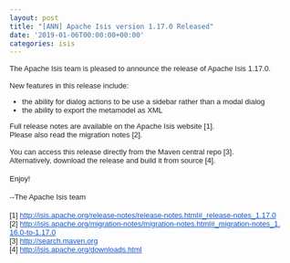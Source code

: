 ```yaml
---
layout: post
title: "[ANN] Apache Isis version 1.17.0 Released"
date: '2019-01-06T00:00:00+00:00'
categories: isis
---
```

<div class="m_1985096786079097871gmail-paragraph" style="color: #222222; font-family: Arial, Helvetica, sans-serif; font-size: small; box-sizing: border-box; margin: 0px; padding: 0px; direction: ltr;">The Apache Isis team is pleased to announce the release of Apache Isis 1.17.0.</div> 
  <div class="m_1985096786079097871gmail-paragraph" style="color: #222222; font-family: Arial, Helvetica, sans-serif; font-size: small; box-sizing: border-box; margin: 0px; padding: 0px; direction: ltr;"><br /></div> 
  <div class="m_1985096786079097871gmail-paragraph" style="color: #222222; font-family: Arial, Helvetica, sans-serif; font-size: small; box-sizing: border-box; margin: 0px; padding: 0px;">New features in this release include:</div> 
  <div class="m_1985096786079097871gmail-paragraph" style="color: #222222; font-family: Arial, Helvetica, sans-serif; font-size: small; box-sizing: border-box; margin: 0px; padding: 0px;"> 
    <ul> 
      <li>the ability for dialog actions to be use a sidebar rather than a modal dialog&nbsp;</li> 
      <li>the ability to export the metamodel as XML</li> 
    </ul> 
  </div> 
  <div class="m_1985096786079097871gmail-paragraph" style="color: #222222; font-family: Arial, Helvetica, sans-serif; font-size: small; box-sizing: border-box; margin: 0px; padding: 0px;">Full release notes are available on the Apache Isis website [1].</div> 
  <div class="m_1985096786079097871gmail-paragraph" style="color: #222222; font-family: Arial, Helvetica, sans-serif; font-size: small; box-sizing: border-box; margin: 0px; padding: 0px;">Please also read the migration notes [2].</div> 
  <div class="m_1985096786079097871gmail-paragraph" style="color: #222222; font-family: Arial, Helvetica, sans-serif; font-size: small; box-sizing: border-box; margin: 0px; padding: 0px;"><br /></div><span style="color: #222222; font-family: Arial, Helvetica, sans-serif; font-size: small;">You can access this release directly from the Maven central repo [3].</span><br style="color: #222222; font-family: Arial, Helvetica, sans-serif; font-size: small;" /><span style="color: #222222; font-family: Arial, Helvetica, sans-serif; font-size: small;">Alternatively, download the release and build it from source [4].</span><br style="color: #222222; font-family: Arial, Helvetica, sans-serif; font-size: small;" /><br style="color: #222222; font-family: Arial, Helvetica, sans-serif; font-size: small;" /><span style="color: #222222; font-family: Arial, Helvetica, sans-serif; font-size: small;">Enjoy!</span><br style="color: #222222; font-family: Arial, Helvetica, sans-serif; font-size: small;" /><br style="color: #222222; font-family: Arial, Helvetica, sans-serif; font-size: small;" /><span style="color: #222222; font-family: Arial, Helvetica, sans-serif; font-size: small;">--The Apache Isis team</span><br style="color: #222222; font-family: Arial, Helvetica, sans-serif; font-size: small;" /><br style="color: #222222; font-family: Arial, Helvetica, sans-serif; font-size: small;" /><span style="color: #222222; font-family: Arial, Helvetica, sans-serif; font-size: small;">[1] </span><a href="http://isis.apache.org/release-notes/release-notes.html#_release-notes_1.17.0" target="_blank" data-saferedirecturl="https://www.google.com/url?q=http://isis.apache.org/release-notes/release-notes.html%23_release-notes_1.17.0&amp;source=gmail&amp;ust=1546883862446000&amp;usg=AFQjCNF80kfyHwkEQ6zyis95i7fEigW4_Q" style="color: #1155cc; font-family: Arial, Helvetica, sans-serif; font-size: small;">http://isis.apache.org/<wbr />release-notes/release-notes.<wbr />html#_release-notes_1.17.0</a><br style="color: #222222; font-family: Arial, Helvetica, sans-serif; font-size: small;" /><span style="color: #222222; font-family: Arial, Helvetica, sans-serif; font-size: small;">[2] </span><a href="http://isis.apache.org/migration-notes/migration-notes.html#_migration-notes_1.16.0-to-1.17.0" target="_blank" data-saferedirecturl="https://www.google.com/url?q=http://isis.apache.org/migration-notes/migration-notes.html%23_migration-notes_1.16.0-to-1.17.0&amp;source=gmail&amp;ust=1546883862446000&amp;usg=AFQjCNFIsgUNiKS9t-RxNUIBNA8oPLGiIA" style="color: #1155cc; font-family: Arial, Helvetica, sans-serif; font-size: small;">http://isis.apache.org/<wbr />migration-notes/migration-<wbr />notes.html#_migration-notes_1.<wbr />16.0-to-1.17.0</a><br style="color: #222222; font-family: Arial, Helvetica, sans-serif; font-size: small;" /><span style="color: #222222; font-family: Arial, Helvetica, sans-serif; font-size: small;">[3] </span><a href="http://search.maven.org/" target="_blank" data-saferedirecturl="https://www.google.com/url?q=http://search.maven.org&amp;source=gmail&amp;ust=1546883862446000&amp;usg=AFQjCNGXsoOZDOtlWqQGrNPvdtN-K0qLlQ" style="color: #1155cc; font-family: Arial, Helvetica, sans-serif; font-size: small;">http://search.maven.org</a><br style="color: #222222; font-family: Arial, Helvetica, sans-serif; font-size: small;" /><span style="color: #222222; font-family: Arial, Helvetica, sans-serif; font-size: small;">[4] </span><a href="http://isis.apache.org/downloads.html" target="_blank" data-saferedirecturl="https://www.google.com/url?q=http://isis.apache.org/downloads.html&amp;source=gmail&amp;ust=1546883862446000&amp;usg=AFQjCNHcJoLevcKRV2MAfArpvGJgin5zfw" style="color: #1155cc; font-family: Arial, Helvetica, sans-serif; font-size: small;">http://isis.apache.org/<wbr />downloads.html</a>
